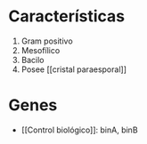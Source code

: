 
# Características
1. Gram positivo
2. Mesofílico
3. Bacilo
4. Posee [[cristal paraesporal]]

# Genes
- [[Control biológico]]: binA,  binB
